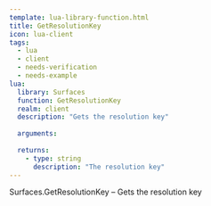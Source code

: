 ```yaml
---
template: lua-library-function.html
title: GetResolutionKey
icon: lua-client
tags:
  - lua
  - client
  - needs-verification
  - needs-example
lua:
  library: Surfaces
  function: GetResolutionKey
  realm: client
  description: "Gets the resolution key"
  
  arguments:
  
  returns:
    - type: string
      description: "The resolution key"
---
```


<div class="lua__search__keywords">
Surfaces.GetResolutionKey &#x2013; Gets the resolution key
</div>
